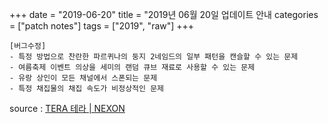 +++
date = "2019-06-20"
title = "2019년 06월 20일 업데이트 안내
categories = ["patch notes"]
tags = ["2019", "raw"]
+++

```
[버그수정]
- 특정 방법으로 찬란한 파르퀴나의 둥지 2네임드의 일부 패턴을 캔슬할 수 있는 문제
- 여름축제 이벤트 의상을 세미의 랜덤 큐브 재료로 사용할 수 있는 문제
- 유랑 상인이 모든 채널에서 스폰되는 문제
- 특정 채집물의 채집 속도가 비정상적인 문제
```

source : [TERA 테라 | NEXON](http://tera.nexon.com/news/update/view.aspx?n4articlesn=397)
